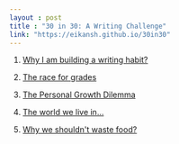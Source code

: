 ```yaml
---
layout : post
title : "30 in 30: A Writing Challenge"
link: "https://eikansh.github.io/30in30"
---
```


1. <a href="{{page.link }}/why-i-am-building-writing-habit">Why I am building a writing habit?</a>

2. <a href="{{page.link }}/race-for-grades">The race for grades</a>

3. <a href="{{page.link }}/personal-growth-dilemma">The Personal Growth Dilemma</a>

4. <a href="{{page.link }}/world-we-live-in">The world we live in...</a>

5. <a href="{{page.link }}/why-we-shouldnt-waste-food">Why we shouldn't waste food?</a>
